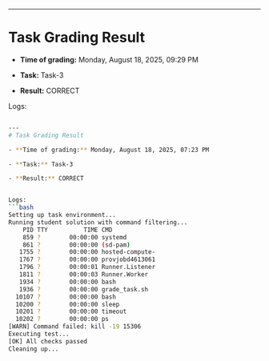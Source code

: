 
---
# Task Grading Result

- **Time of grading:** Monday, August 18, 2025, 09:29 PM

- **Task:** Task-3

- **Result:** CORRECT


Logs:
```bash

---
# Task Grading Result

- **Time of grading:** Monday, August 18, 2025, 07:23 PM

- **Task:** Task-3

- **Result:** CORRECT


Logs:
```bash
Setting up task environment...
Running student solution with command filtering...
    PID TTY          TIME CMD
    859 ?        00:00:00 systemd
    861 ?        00:00:00 (sd-pam)
   1755 ?        00:00:00 hosted-compute-
   1767 ?        00:00:00 provjobd4613061
   1796 ?        00:00:01 Runner.Listener
   1811 ?        00:00:03 Runner.Worker
   1934 ?        00:00:00 bash
   1936 ?        00:00:00 grade_task.sh
  10107 ?        00:00:00 bash
  10200 ?        00:00:00 sleep
  10201 ?        00:00:00 timeout
  10202 ?        00:00:00 ps
[WARN] Command failed: kill -19 15306
Executing test...
[OK] All checks passed
Cleaning up...
```
```
